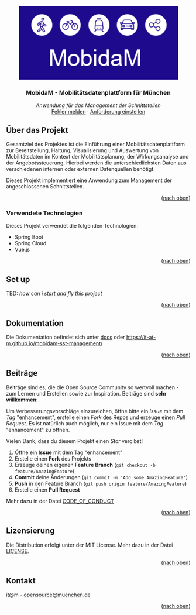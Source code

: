 <div id="top"></div>

<!-- PROJECT SHIELDS -->

<!-- END OF PROJECT SHIELDS -->

<!-- PROJECT LOGO -->
<br />
<div align="center">
  <a href="#">
    <img src="/images/logo.png" alt="Logo" height="200">
  </a>

<h3 align="center">MobidaM - Mobilitätsdatenplattform für München</i></h3>

  <p align="center">
    <i>Anwendung für das Management der Schnittstellen</i>
        <br /><a href="https://github.com/it-at-m/mobidam-sst-management/issues">Fehler melden</a>
    ·
    <a href="https://github.com/it-at-m/mobidam-sst-management/issues">Anforderung einstellen</a>
  </p>
</div>

<!-- ABOUT THE PROJECT -->

## Über das Projekt

Gesamtziel des Projektes ist die Einführung einer Mobilitätsdatenplattform zur Bereitstellung, Haltung, Visualisierung und Auswertung von Mobilitätsdaten im Kontext der Mobilitätsplanung, der Wirkungsanalyse und der Angebotssteuerung. Hierbei werden die unterschiedlichsten Daten aus verschiedenen internen oder externen Datenquellen benötigt. 

Dieses Projekt implementiert eine Anwendung zum Management der angeschlossenen Schnittstellen.

<p align="right">(<a href="#top">nach oben</a>)</p>

### Verwendete Technologien

Dieses Projekt verwendet die folgenden Technologien:

-   Spring Boot
-   Spring Cloud
-   Vue.js

<p align="right">(<a href="#top">nach oben</a>)</p>

## Set up

TBD: _how can i start and fly this project_

<p align="right">(<a href="#top">nach oben</a>)</p>


## Dokumentation

<!--*what insights do you have to tell*-->

Die Dokumentation befindet sich unter <a href="https://github.com/it-at-m/mobidam-sst-management/tree/sprint/docs">docs</a> oder https://it-at-m.github.io/mobidam-sst-management/

<p align="right">(<a href="#top">nach oben</a>)</p>

<!-- CONTRIBUTING -->

## Beiträge

Beiträge sind es, die die Open Source Community so wertvoll machen - zum Lernen und Erstellen sowie zur Inspiration.
Beiträge sind **sehr willkommen**:

Um Verbesserungsvorschläge einzureichen, öffne bitte ein _Issue_ mit dem _Tag_ "enhancement", erstelle einen _Fork_ des
Repos und
erzeuge einen _Pull Request_. Es ist natürlich auch möglich, nur ein Issue mit dem _Tag_ "enhancement" zu öffnen.

Vielen Dank, dass du diesem Projekt einen _Star_ vergibst!

1. Öffne ein **Issue** mit dem Tag "enhancement"
2. Erstelle einen **Fork** des Projekts
3. Erzeuge deinen eigenen **Feature Branch** (`git checkout -b feature/AmazingFeature`)
4. **Commit** deine Änderungen (`git commit -m 'Add some AmazingFeature'`)
5. **Push** in den Feature Branch (`git push origin feature/AmazingFeature`)
6. Erstelle einen **Pull Request**

Mehr dazu in der Datei [CODE_OF_CONDUCT](/CODE_OF_CONDUCT.md) .

<p align="right">(<a href="#top">nach oben</a>)</p>

<!-- LICENSE -->

## Lizensierung

Die Distribution erfolgt unter der MIT License. Mehr dazu in der Datei [LICENSE](/LICENSE).

<p align="right">(<a href="#top">nach oben</a>)</p>

<!-- CONTACT -->

## Kontakt

it@m - opensource@muenchen.de

<p align="right">(<a href="#top">nach oben</a>)</p>

<!-- MARKDOWN LINKS & IMAGES -->
<!-- https://www.markdownguide.org/basic-syntax/#reference-style-links -->
